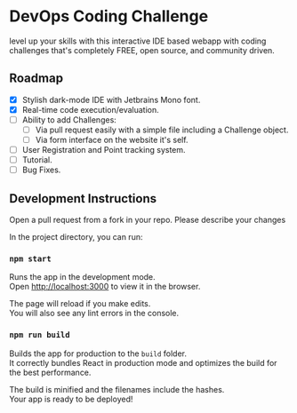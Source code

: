 # DevOps Coding Challenge

level up your skills with this interactive IDE based webapp with coding challenges that's completely FREE, open source, and community driven.

## Roadmap

-   [x] Stylish dark-mode IDE with Jetbrains Mono font.
-   [x] Real-time code execution/evaluation.
-   [ ] Ability to add Challenges:
    -   [ ] Via pull request easily with a simple file including a Challenge object.
    -   [ ] Via form interface on the website it's self.
-   [ ] User Registration and Point tracking system.
-   [ ] Tutorial.
-   [ ] Bug Fixes.

## Development Instructions

Open a pull request from a fork in your repo. Please describe your changes

In the project directory, you can run:

### `npm start`

Runs the app in the development mode.\
Open [http://localhost:3000](http://localhost:3000) to view it in the browser.

The page will reload if you make edits.\
You will also see any lint errors in the console.

### `npm run build`

Builds the app for production to the `build` folder.\
It correctly bundles React in production mode and optimizes the build for the best performance.

The build is minified and the filenames include the hashes.\
Your app is ready to be deployed!
